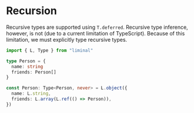 # Recursion

Recursive types are supported using `T.deferred`. Recursive type inference, however, is not (due to
a current limitation of TypeScript). Because of this limitation, we must explicitly type recursive
types.

```ts {8,10} twoslash
import { L, Type } from "liminal"

type Person = {
  name: string
  friends: Person[]
}

const Person: Type<Person, never> = L.object({
  name: L.string,
  friends: L.array(L.ref(() => Person)),
})
```
